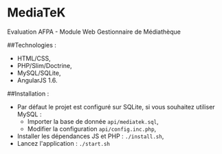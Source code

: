 MediaTeK
========

Evaluation AFPA - Module Web Gestionnaire de Médiathèque

##Technologies :

* HTML/CSS,
* PHP/Slim/Doctrine,
* MySQL/SQLite,
* AngularJS 1.6.

##Installation :

* Par défaut le projet est configuré sur SQLite, si vous souhaitez utiliser MySQL :
    * Importer la base de donnée `api/mediatek.sql`,
    * Modifier la configuration `api/config.inc.php`,
* Installer les dépendances JS et PHP : `./install.sh`,
* Lancez l'application : `./start.sh`

